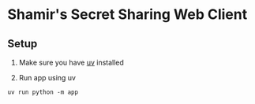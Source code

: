 # Shamir's Secret Sharing Web Client

## Setup

1. Make sure you have [uv](https://docs.astral.sh/uv/) installed

2. Run app using uv
```
uv run python -m app
```